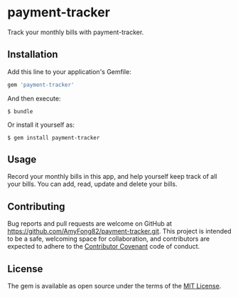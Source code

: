 # payment-tracker

Track your monthly bills with payment-tracker.

## Installation

Add this line to your application's Gemfile:

```ruby
gem 'payment-tracker'
```

And then execute:

    $ bundle

Or install it yourself as:

    $ gem install payment-tracker

## Usage

Record your monthly bills in this app, and help yourself keep track of all your bills. You can add, read, update and delete your bills.

## Contributing

Bug reports and pull requests are welcome on GitHub at https://github.com/AmyFong82/payment-tracker.git. This project is intended to be a safe, welcoming space for collaboration, and contributors are expected to adhere to the [Contributor Covenant](http://contributor-covenant.org) code of conduct.

## License

The gem is available as open source under the terms of the [MIT License](https://opensource.org/licenses/MIT).
